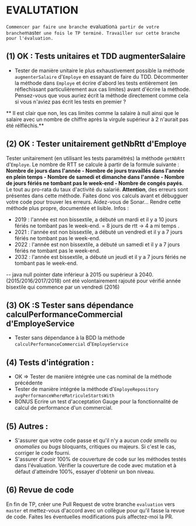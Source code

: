 # EVALUTATION
   `Commencer par faire une branche `evaluation` à partir de votre branche `master` une fois le TP terminé. Travailler sur cette branche pour l'évaluation.`

## (1) OK : Tests unitaires et TDD augmenterSalaire

- Tester de manière unitaire le plus exhaustivement possible la méthode `augmenterSalaire` d'`Employe` en essayant de faire du TDD. Décommenter la méthode dans `Employe` et écrire d'abord les tests entièrement (en réflechissant particulièrement aux cas limites) avant d'écrire la méthode. Pensez-vous que vous auriez écrit la méthode directement comme cela si vous n'aviez pas écrit les tests en premier ?

** Il est clair que non, les cas limites comme la salaire à null ainsi que le salaire avec un nombre de chiffre après la virgule supérieur à 2 n'aurait pas été rélfléchis.**

## (2) OK : Tester unitairement getNbRtt d'Employe
Tester unitairement (en utilisant les tests paramétrés) la méthode `getNbRtt` d'`Employe`. Le nombre de RTT se calcule à partir de la formule suivante : **Nombre de jours dans l'année - Nombre de jours travaillés dans l'année en plein temps - Nombre de samedi et dimanche dans l'année - Nombre de jours fériés ne tombant pas le week-end - Nombre de congés payés**. Le tout au pro-rata du taux d'activité du salarié. **Attention**, des erreurs sont présentes dans cette méthode. Faites donc vos calculs avant et débugguer votre code pour trouver les erreurs. Aidez-vous de Sonar... Rendre cette méthode plus propre, documentée et lisible.
Infos : 
  - 2019 : l'année est non bissextile, a débuté un mardi et il y a 10 jours fériés ne tombant pas le week-end. = 8 jours de rtt -> 4 a mi temps .
  - 2021 : l'année est non bissextile, a débuté un vendredi et il y a 7 jours fériés ne tombant pas le week-end. 
  - 2022 : l'année est non bissextile, a débuté un samedi et il y a 7 jours fériés ne tombant pas le week-end.
  - 2032 : l'année est bissextile, a débuté un jeudi et il y a 7 jours fériés ne tombant pas le week-end.

-- java null pointer date inférieur à 2015 ou supérieur à 2040.  (2015/2016/2017/2018) ont été volontairement rajouté pour vérifié année bisextile qui commence par un vendredi (2016)

## (3) OK :S Tester sans dépendance calculPerformanceCommercial d'EmployeService
- Tester sans dépendance à la BDD la méthode `calculPerformanceCommercial` d'`EmployeService`

## (4) Tests d'intégration :

- OK => Tester de manière intégrée une cas nominal de la méthode précédente
- Tester de manière intégrée la méthode d'`EmployeRepository` `avgPerformanceWhereMatriculeStartsWith`
- BONUS Ecrire un test d'acceptation Gauge pour la fonctionnalité de calcul de performance d'un commercial.

## (5) Autres :

- S'assurer que votre code passe et qu'il n'y a aucun *code smells* ou *anomalies* ou *bugs* bloquants, critiques ou majeurs. Si c'est le cas, corriger le code fourni.
- S'assurer d'avoir 100% de couverture de code sur les méthodes testés dans l'évaluation. Vérifier la couverture de code avec mutation et à défaut d'atteindre 100%, essayer d'obtenir un bon niveau.

## (6) Revue de code

En fin de TP, créer une Pull Request de votre branche `evaluation` vers `master` et mettez-vous d'accord avec un collègue pour qu'il fasse la revue de code. Faites les éventuelles modifications puis affectez-moi la PR.
